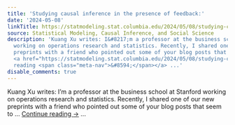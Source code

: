 ```yaml
---
title: 'Studying causal inference in the presence of feedback:'
date: '2024-05-08'
linkTitle: https://statmodeling.stat.columbia.edu/2024/05/08/studying-causal-inference-in-the-presence-of-feedback/
source: Statistical Modeling, Causal Inference, and Social Science
description: 'Kuang Xu writes: I&#8217;m a professor at the business school at Stanford
  working on operations research and statistics. Recently, I shared one of our new
  preprints with a friend who pointed out some of your blog posts that seem to &#8230;
  <a href="https://statmodeling.stat.columbia.edu/2024/05/08/studying-causal-inference-in-the-presence-of-feedback/">Continue
  reading <span class="meta-nav">&#8594;</span></a> ...'
disable_comments: true
---
```

Kuang Xu writes: I&#8217;m a professor at the business school at Stanford working on operations research and statistics. Recently, I shared one of our new preprints with a friend who pointed out some of your blog posts that seem to &#8230; <a href="https://statmodeling.stat.columbia.edu/2024/05/08/studying-causal-inference-in-the-presence-of-feedback/">Continue reading <span class="meta-nav">&#8594;</span></a> ...
